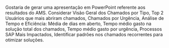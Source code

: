 Gostaria de gerar uma apresentação em PowerPoint referente aos resultados do AMS. Considerar Visão Geral dos Chamados
por Tipo, Top 2 Usuários que mais abriram chamados, Chamados por Urgência, Análise de Tempo e Eficiência: Média de dias em aberto, Tempo médio gasto na solução total dos chamados,
Tempo médio gasto por urgência, Processos SAP Mais Impactados, Identificar padrões nos chamados recorrentes para otimizar soluções.
